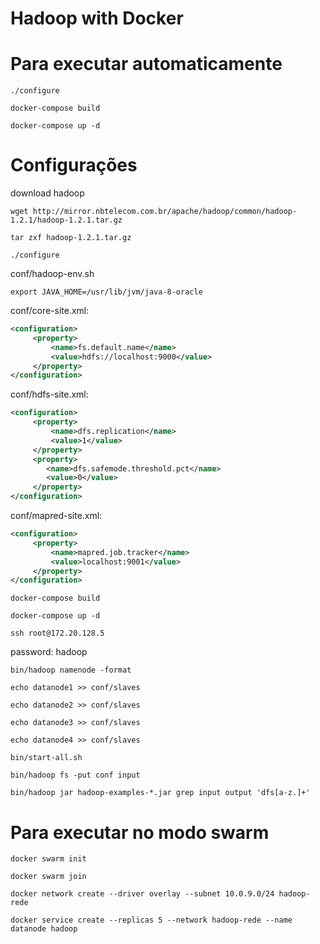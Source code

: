 # Hadoop with Docker

# Para executar automaticamente

``./configure``

``docker-compose build``

``docker-compose up -d``

# Configurações

download hadoop

``wget http://mirror.nbtelecom.com.br/apache/hadoop/common/hadoop-1.2.1/hadoop-1.2.1.tar.gz``

``tar zxf hadoop-1.2.1.tar.gz``

`./configure`

conf/hadoop-env.sh

``export JAVA_HOME=/usr/lib/jvm/java-8-oracle``

conf/core-site.xml:

```xml
<configuration>
     <property>
         <name>fs.default.name</name>
         <value>hdfs://localhost:9000</value>
     </property>
</configuration>
```

conf/hdfs-site.xml:

```xml
<configuration>
     <property>
         <name>dfs.replication</name>
         <value>1</value>
     </property>
     <property>
        <name>dfs.safemode.threshold.pct</name>
        <value>0</value>
     </property>
</configuration>
```

conf/mapred-site.xml:

```xml
<configuration>
     <property>
         <name>mapred.job.tracker</name>
         <value>localhost:9001</value>
     </property>
</configuration>
```

`docker-compose build`

`docker-compose up -d`

`ssh root@172.20.128.5`

password: hadoop

`bin/hadoop namenode -format`

`echo datanode1 >> conf/slaves`

`echo datanode2 >> conf/slaves`

`echo datanode3 >> conf/slaves`

`echo datanode4 >> conf/slaves`

`bin/start-all.sh`

`bin/hadoop fs -put conf input`

`bin/hadoop jar hadoop-examples-*.jar grep input output 'dfs[a-z.]+'`

# Para executar no modo swarm

`docker swarm init`

`docker swarm join`

`docker network create --driver overlay --subnet 10.0.9.0/24 hadoop-rede`

`docker service create --replicas 5 --network hadoop-rede --name datanode hadoop`